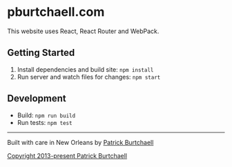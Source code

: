 # pburtchaell.com

This website uses React, React Router and WebPack.

## Getting Started

1. Install dependencies and build site: `npm install`
2. Run server and watch files for changes: `npm start`

## Development

- Build: `npm run build`
- Run tests: `npm test`

---
Built with care in New Orleans by [Patrick Burtchaell](http://twitter.com/pburtchaell)

[Copyright 2013-present Patrick Burtchaell](LICENSE)
